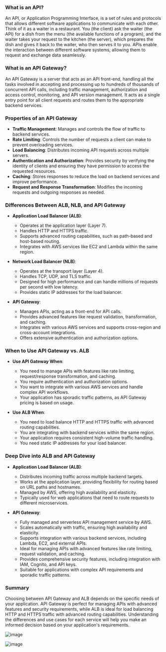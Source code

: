### What is an API?

An API, or Application Programming Interface, is a set of rules and protocols that allows different software applications to communicate with each other. Think of it as a waiter in a restaurant. You (the client) ask the waiter (the API) for a dish from the menu (the available functions of a program), and the waiter takes your request to the kitchen (the server), which prepares the dish and gives it back to the waiter, who then serves it to you. APIs enable the interaction between different software systems, allowing them to request and exchange data seamlessly.

### What is an API Gateway?

An API Gateway is a server that acts as an API front-end, handling all the tasks involved in accepting and processing up to hundreds of thousands of concurrent API calls, including traffic management, authorization and access control, monitoring, and API version management. It acts as a single entry point for all client requests and routes them to the appropriate backend services.

### Properties of an API Gateway

- **Traffic Management**: Manages and controls the flow of traffic to backend services.
- **Rate Limiting**: Controls the number of requests a client can make to prevent overloading services.
- **Load Balancing**: Distributes incoming API requests across multiple servers.
- **Authentication and Authorization**: Provides security by verifying the identity of clients and ensuring they have permission to access the requested resources.
- **Caching**: Stores responses to reduce the load on backend services and improve performance.
- **Request and Response Transformation**: Modifies the incoming requests and outgoing responses as needed.

### Differences Between ALB, NLB, and API Gateway

- **Application Load Balancer (ALB)**:
  - Operates at the application layer (Layer 7).
  - Handles HTTP and HTTPS traffic.
  - Supports advanced routing capabilities, such as path-based and host-based routing.
  - Integrates with AWS services like EC2 and Lambda within the same region.

- **Network Load Balancer (NLB)**:
  - Operates at the transport layer (Layer 4).
  - Handles TCP, UDP, and TLS traffic.
  - Designed for high performance and can handle millions of requests per second with low latency.
  - Provides static IP addresses for the load balancer.

- **API Gateway**:
  - Manages APIs, acting as a front-end for API calls.
  - Provides advanced features like request validation, transformation, and caching.
  - Integrates with various AWS services and supports cross-region and cross-account integrations.
  - Offers extensive authentication and authorization options.

### When to Use API Gateway vs. ALB

- **Use API Gateway When**:
  - You need to manage APIs with features like rate limiting, request/response transformation, and caching.
  - You require authentication and authorization options.
  - You want to integrate with various AWS services and handle complex API workflows.
  - Your application has sporadic traffic patterns, as API Gateway pricing is based on usage.

- **Use ALB When**:
  - You need to load balance HTTP and HTTPS traffic with advanced routing capabilities.
  - You are integrating with backend services within the same region.
  - Your application requires consistent high-volume traffic handling.
  - You need static IP addresses for your load balancer.

### Deep Dive into ALB and API Gateway

- **Application Load Balancer (ALB)**:
  - Distributes incoming traffic across multiple backend targets.
  - Works at the application layer, providing flexibility for routing based on URL paths and hostnames.
  - Managed by AWS, offering high availability and elasticity.
  - Typically used for web applications that need to route requests to different microservices.

- **API Gateway**:
  - Fully managed and serverless API management service by AWS.
  - Scales automatically with traffic, ensuring high availability and elasticity.
  - Supports integration with various backend services, including Lambda, EC2, and external APIs.
  - Ideal for managing APIs with advanced features like rate limiting, request validation, and caching.
  - Provides comprehensive security features, including integration with IAM, Cognito, and API keys.
  - Suitable for applications with complex API requirements and sporadic traffic patterns.

### Summary

Choosing between API Gateway and ALB depends on the specific needs of your application. API Gateway is perfect for managing APIs with advanced features and security requirements, while ALB is ideal for load balancing HTTP and HTTPS traffic with advanced routing capabilities. Understanding the differences and use cases for each service will help you make an informed decision based on your application's requirements.


![image](https://github.com/user-attachments/assets/14753251-0cd1-4907-889e-dea9a692f542)

![image](https://github.com/user-attachments/assets/5f5212e8-43fb-4484-b88c-27217cedeace)



